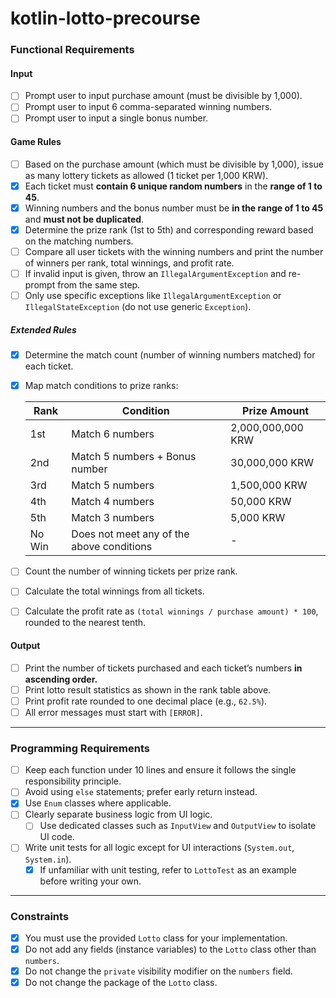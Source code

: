 # kotlin-lotto-precourse

### Functional Requirements

#### Input

- [ ] Prompt user to input purchase amount (must be divisible by 1,000).
- [ ] Prompt user to input 6 comma-separated winning numbers.
- [ ] Prompt user to input a single bonus number.

#### Game Rules

- [ ] Based on the purchase amount (which must be divisible by 1,000), issue as many lottery tickets as allowed (1
  ticket per 1,000 KRW).
- [x] Each ticket must **contain 6 unique random numbers** in the **range of 1 to 45**.
- [x] Winning numbers and the bonus number must be **in the range of 1 to 45** and **must not be duplicated**.
- [x] Determine the prize rank (1st to 5th) and corresponding reward based on the matching numbers.
- [ ] Compare all user tickets with the winning numbers and print the number of winners per rank, total winnings, and
  profit rate.
- [ ] If invalid input is given, throw an `IllegalArgumentException` and re-prompt from the same step.
- [ ] Only use specific exceptions like `IllegalArgumentException` or `IllegalStateException` (do not use generic
  `Exception`).

##### Extended Rules

- [x] Determine the match count (number of winning numbers matched) for each ticket.
- [x] Map match conditions to prize ranks:

  | Rank   | Condition                                 | Prize Amount      |
    |--------|-------------------------------------------|-------------------|
  | 1st    | Match 6 numbers                           | 2,000,000,000 KRW |
  | 2nd    | Match 5 numbers + Bonus number            | 30,000,000 KRW    |
  | 3rd    | Match 5 numbers                           | 1,500,000 KRW     |
  | 4th    | Match 4 numbers                           | 50,000 KRW        |
  | 5th    | Match 3 numbers                           | 5,000 KRW         |
  | No Win | Does not meet any of the above conditions | -                 |

- [ ] Count the number of winning tickets per prize rank.
- [ ] Calculate the total winnings from all tickets.
- [ ] Calculate the profit rate as `(total winnings / purchase amount) * 100`, rounded to the nearest tenth.

#### Output

- [ ] Print the number of tickets purchased and each ticket’s numbers **in ascending order.**
- [ ] Print lotto result statistics as shown in the rank table above.
- [ ] Print profit rate rounded to one decimal place (e.g., `62.5%`).
- [ ] All error messages must start with `[ERROR]`.

---

### Programming Requirements

- [ ] Keep each function under 10 lines and ensure it follows the single responsibility principle.
- [ ] Avoid using `else` statements; prefer early return instead.
- [x] Use `Enum` classes where applicable.
- [ ] Clearly separate business logic from UI logic.
    - [ ] Use dedicated classes such as `InputView` and `OutputView` to isolate UI code.
- [ ] Write unit tests for all logic except for UI interactions (`System.out`, `System.in`).
    - [x] If unfamiliar with unit testing, refer to `LottoTest` as an example before writing your own.

---

### Constraints

- [x] You must use the provided `Lotto` class for your implementation.
- [x] Do not add any fields (instance variables) to the `Lotto` class other than `numbers`.
- [x] Do not change the `private` visibility modifier on the `numbers` field.
- [x] Do not change the package of the `Lotto` class.
